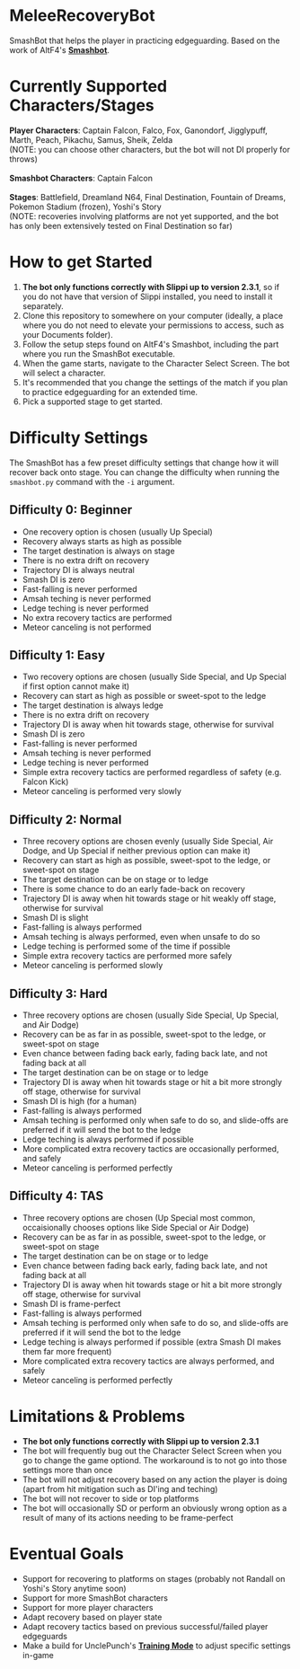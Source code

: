 # MeleeRecoveryBot
SmashBot that helps the player in practicing edgeguarding. Based on the work of AltF4's **[Smashbot](https://github.com/altf4/SmashBot)**.

# Currently Supported Characters/Stages
**Player Characters**: Captain Falcon, Falco, Fox, Ganondorf, Jigglypuff, Marth, Peach, Pikachu, Samus, Sheik, Zelda<br>
(NOTE: you can choose other characters, but the bot will not DI properly for throws)<br>
<br>
**Smashbot Characters**: Captain Falcon<br>
<br>
**Stages**: Battlefield, Dreamland N64, Final Destination, Fountain of Dreams, Pokemon Stadium (frozen), Yoshi's Story<br>
(NOTE: recoveries involving platforms are not yet supported, and the bot has only been extensively tested on Final Destination so far)

# How to get Started
1. **The bot only functions correctly with Slippi up to version 2.3.1**, so if you do not have that version of Slippi installed, you need to install it separately.
2. Clone this repository to somewhere on your computer (ideally, a place where you do not need to elevate your permissions to access, such as your Documents folder).
3. Follow the setup steps found on AltF4's Smashbot, including the part where you run the SmashBot executable.
4. When the game starts, navigate to the Character Select Screen. The bot will select a character.
5. It's recommended that you change the settings of the match if you plan to practice edgeguarding for an extended time.
6. Pick a supported stage to get started.

# Difficulty Settings
The SmashBot has a few preset difficulty settings that change how it will recover back onto stage. You can change the difficulty when running the <code>smashbot.py</code> command with the <code>-i</code> argument.
## Difficulty 0: Beginner
- One recovery option is chosen (usually Up Special)
- Recovery always starts as high as possible
- The target destination is always on stage
- There is no extra drift on recovery
- Trajectory DI is always neutral
- Smash DI is zero
- Fast-falling is never performed
- Amsah teching is never performed
- Ledge teching is never performed
- No extra recovery tactics are performed
- Meteor canceling is not performed
## Difficulty 1: Easy
- Two recovery options are chosen (usually Side Special, and Up Special if first option cannot make it)
- Recovery can start as high as possible or sweet-spot to the ledge
- The target destination is always ledge
- There is no extra drift on recovery
- Trajectory DI is away when hit towards stage, otherwise for survival
- Smash DI is zero
- Fast-falling is never performed
- Amsah teching is never performed
- Ledge teching is never performed
- Simple extra recovery tactics are performed regardless of safety (e.g. Falcon Kick)
- Meteor canceling is performed very slowly
## Difficulty 2: Normal
- Three recovery options are chosen evenly (usually Side Special, Air Dodge, and Up Special if neither previous option can make it)
- Recovery can start as high as possible, sweet-spot to the ledge, or sweet-spot on stage
- The target destination can be on stage or to ledge
- There is some chance to do an early fade-back on recovery
- Trajectory DI is away when hit towards stage or hit weakly off stage, otherwise for survival
- Smash DI is slight
- Fast-falling is always performed
- Amsah teching is always performed, even when unsafe to do so
- Ledge teching is performed some of the time if possible
- Simple extra recovery tactics are performed more safely
- Meteor canceling is performed slowly
## Difficulty 3: Hard
- Three recovery options are chosen (usually Side Special, Up Special, and Air Dodge)
- Recovery can be as far in as possible, sweet-spot to the ledge, or sweet-spot on stage
- Even chance between fading back early, fading back late, and not fading back at all
- The target destination can be on stage or to ledge
- Trajectory DI is away when hit towards stage or hit a bit more strongly off stage, otherwise for survival
- Smash DI is high (for a human)
- Fast-falling is always performed
- Amsah teching is performed only when safe to do so, and slide-offs are preferred if it will send the bot to the ledge
- Ledge teching is always performed if possible
- More complicated extra recovery tactics are occasionally performed, and safely
- Meteor canceling is performed perfectly
## Difficulty 4: TAS
- Three recovery options are chosen (Up Special most common, occaisionally chooses options like Side Special or Air Dodge)
- Recovery can be as far in as possible, sweet-spot to the ledge, or sweet-spot on stage
- The target destination can be on stage or to ledge
- Even chance between fading back early, fading back late, and not fading back at all
- Trajectory DI is away when hit towards stage or hit a bit more strongly off stage, otherwise for survival
- Smash DI is frame-perfect
- Fast-falling is always performed
- Amsah teching is performed only when safe to do so, and slide-offs are preferred if it will send the bot to the ledge
- Ledge teching is always performed if possible (extra Smash DI makes them far more frequent)
- More complicated extra recovery tactics are always performed, and safely
- Meteor canceling is performed perfectly

# Limitations & Problems
- **The bot only functions correctly with Slippi up to version 2.3.1**
- The bot will frequently bug out the Character Select Screen when you go to change the game optiond. The workaround is to not go into those settings more than once
- The bot will not adjust recovery based on any action the player is doing (apart from hit mitigation such as DI'ing and teching)
- The bot will not recover to side or top platforms
- The bot will occasionally SD or perform an obviously wrong option as a result of many of its actions needing to be frame-perfect

# Eventual Goals
- Support for recovering to platforms on stages (probably not Randall on Yoshi's Story anytime soon)
- Support for more SmashBot characters
- Support for more player characters
- Adapt recovery based on player state
- Adapt recovery tactics based on previous successful/failed player edgeguards
- Make a build for UnclePunch's **[Training Mode](https://github.com/UnclePunch/Training-Mode)** to adjust specific settings in-game
